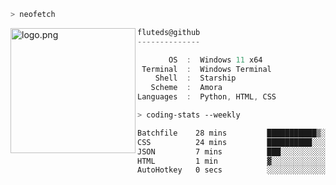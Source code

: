 ```zsh
> neofetch
```

<!--img align="left" src="https://github.com/fluteds.png" alt="logo.png" width="200"/>-->
<img align="left" src="https://external-content.duckduckgo.com/iu/?u=https%3A%2F%2F78.media.tumblr.com%2F975fca5f82161b190efdcaa05ffbd4ec%2Ftumblr_p6q6m9TJF01x3p3jmo1_500.png&f=1&nofb=1" alt="logo.png" width="200"/>

```csharp
fluteds@github
--------------

       OS  :  Windows 11 x64
 Terminal  :  Windows Terminal
    Shell  :  Starship
   Scheme  :  Amora
Languages  :  Python, HTML, CSS
```

```zsh
> coding-stats --weekly
```

<!--START_SECTION:waka-->

```txt
Batchfile    28 mins         ███████████▒░░░░░░░░░░░░░   44.70 %
CSS          24 mins         ██████████░░░░░░░░░░░░░░░   39.37 %
JSON         7 mins          ███░░░░░░░░░░░░░░░░░░░░░░   12.58 %
HTML         1 min           ▓░░░░░░░░░░░░░░░░░░░░░░░░   02.71 %
AutoHotkey   0 secs          ░░░░░░░░░░░░░░░░░░░░░░░░░   00.54 %
```

<!--END_SECTION:waka-->
